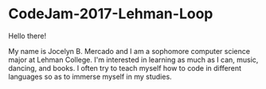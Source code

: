 # CodeJam-2017-Lehman-Loop

Hello there!

My name is Jocelyn B. Mercado and I am a sophomore computer science major at Lehman College. I'm interested in learning as much as I can, music, dancing, and books. I often try to teach myself how to code in different languages so as to immerse myself in my studies.

